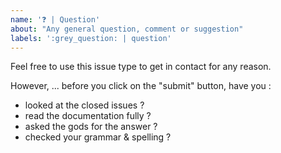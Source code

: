 ```yaml
---
name: '❓ | Question'
about: "Any general question, comment or suggestion"
labels: ':grey_question: | question'
---
```


Feel free to use this issue type to get in contact for any reason.


However, ... before you click on the "submit" button, have you :
 - looked at the closed issues ?
 - read the documentation fully ?
 - asked the gods for the answer ?
 - checked your grammar & spelling ?
